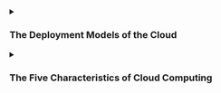 
 <details><summary> <h3> The Deployment Models of the Cloud </h3></summary>

#### Private Cloud
- Cloud services used by a single organization, not exposed to the public.
- Complete control
- Security for sensitive applications
- Mett specific business needs
- plataform: rackspace

#### Public Cloud
- Cloud resource owned and operated by a third-party cloud service provider delivered over the Internet
- Six Advantages of Cloud Computing


#### Hybric Cloud
- Keep some servers on premises and extend some capabilities to the CLoud
- Control over sensitive assets in your private infrastructure
- Flexibility and cost-effectiveness of the public cloud

</details>

<details><summary> <h3> The Five Characteristics of Cloud Computing</h3></summary> 

#### On-demand self service:
- Users can provision resources and use them without human interaction from the service provider

#### Broad network access:
- Resources available over the network, and can be accessed by diverse client platforms

#### Multi-tenancy and resource pooling:
- Multiple customers can share the same infrastructure and applications with security and privacy
- Multiple customers are serviced from the same physical resources

#### Rapid elasticity and scalability:
- Automatically and quickly acquire and dispose resources when needed
- Quickly and easily scale based on demand

#### Measured service:
- Usage is measured, users pay correctly for waht they have used
  
 </details>
